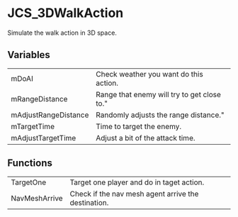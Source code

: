 # JCS_3DWalkAction

Simulate the walk action in 3D space.


## Variables

<table>
  <tr>
    <td>mDoAI</td>
    <td>Check weather you want do this action.</td>
  </tr>
  <tr>
    <td>mRangeDistance</td>
    <td>Range that enemy will try to get close to."</td>
  </tr>
  <tr>
    <td>mAdjustRangeDistance</td>
    <td>Randomly adjusts the range distance."</td>
  </tr>
  <tr>
    <td>mTargetTime</td>
    <td>Time to target the enemy.</td>
  </tr>
  <tr>
    <td>mAdjustTargetTime</td>
    <td>Adjust a bit of the attack time.</td>
  </tr>
</table>


## Functions

<table>
  <tr>
    <td>TargetOne</td>
    <td>Target one player and do in taget action.</td>
  </tr>
  <tr>
    <td>NavMeshArrive</td>
    <td>Check if the nav mesh agent arrive the destination.</td>
  </tr>
</table>
